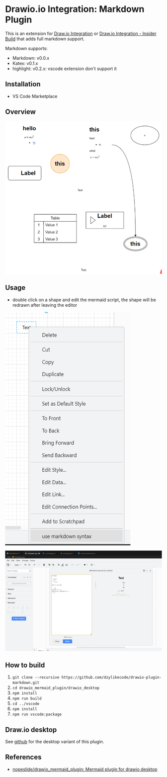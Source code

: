 # Drawio.io Integration: Markdown Plugin

This is an extension for
[Draw.io Integration](https://marketplace.visualstudio.com/items?itemName=hediet.vscode-drawio)
or
[Draw.io Integration - Insider Build](https://marketplace.visualstudio.com/items?itemName=hediet.vscode-drawio)
that adds full markdown support.

Markdown supports:

- Markdown: v0.0.x
- Katex: v0.1.x
- highlight: v0.2.x: vscode extension don't support it

## Installation

- VS Code Marketplace

## Overview

![](https://raw.githubusercontent.com/dzylikecode/drawio-plugin-markdown/vscode/vscode/doc/overview.png)

## Usage

- double click on a shape and edit the mermaid script, the shape will be redrawn after leaving the editor

![](https://raw.githubusercontent.com/dzylikecode/drawio-plugin-markdown/vscode/vscode/doc/pop-menu.png)

![](https://raw.githubusercontent.com/dzylikecode/drawio-plugin-markdown/vscode/vscode/doc/edit.png)

## How to build

1. `git clone --recursive https://github.com/dzylikecode/drawio-plugin-markdown.git`
2. `cd drawio_mermaid_plugin/drawio_desktop`
3. `npm install`
4. `npm run build`
5. `cd ../vscode`
6. `npm install`
7. `npm run vscode:package`

## Draw.io desktop

See [github](https://github.com/dzylikecode/drawio-plugin-markdown) for the desktop variant of this plugin.

## References

- [nopeslide/drawio_mermaid_plugin: Mermaid plugin for drawio desktop](https://github.com/nopeslide/drawio_mermaid_plugin)
